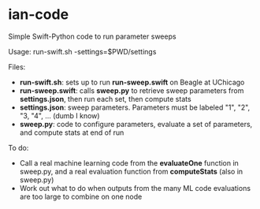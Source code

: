 # ian-code
Simple Swift-Python code to run parameter sweeps

Usage: run-swift.sh -settings=$PWD/settings

Files:
- **run-swift.sh**: sets up to run **run-sweep.swift** on Beagle at UChicago
- **run-sweep.swift**: calls **sweep.py** to retrieve sweep parameters from **settings.json**, then run each set, then compute stats
- **settings.json**: sweep parameters. Parameters must be labeled "1", "2", "3, "4", ... (dumb I know)
- **sweep.py**: code to configure parameters, evaluate a set of parameters, and compute stats at end of run

To do:
- Call a real machine learning code from the **evaluateOne** function in sweep.py, and a real evaluation function from **computeStats** (also in sweep.py)
- Work out what to do when outputs from the many ML code evaluations are too large to combine on one node
